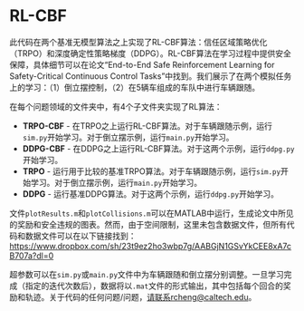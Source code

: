# RL-CBF
此代码在两个基准无模型算法之上实现了RL-CBF算法：信任区域策略优化（TRPO）和深度确定性策略梯度（DDPG）。RL-CBF算法在学习过程中提供安全保障，具体细节可以在论文“End-to-End Safe Reinforcement Learning for Safety-Critical Continuous Control Tasks”中找到。我们展示了在两个模拟任务上的学习：（1）倒立摆控制，（2）在5辆车组成的车队中进行车辆跟随。

在每个问题领域的文件夹中，有4个子文件夹实现了RL算法：
- **TRPO-CBF** - 在TRPO之上运行RL-CBF算法。对于车辆跟随示例，运行`sim.py`开始学习。对于倒立摆示例，运行`main.py`开始学习。
- **DDPG-CBF** - 在DDPG之上运行RL-CBF算法。对于这两个示例，运行`ddpg.py`开始学习。
- **TRPO** - 运行用于比较的基准TRPO算法。对于车辆跟随示例，运行`sim.py`开始学习。对于倒立摆示例，运行`main.py`开始学习。
- **DDPG** - 运行基准DDPG算法。对于这两个示例，运行`ddpg.py`开始学习。

文件`plotResults.m`和`plotCollisions.m`可以在MATLAB中运行，生成论文中所见的奖励和安全违规的图表。然而，由于空间限制，这里未包含数据文件，但所有代码和数据文件可以在以下链接找到：https://www.dropbox.com/sh/23t9ez2ho3wbp7g/AABGjN1GSvYkCEE8xA7cB707a?dl=0

超参数可以在`sim.py`或`main.py`文件中为车辆跟随和倒立摆分别调整。一旦学习完成（指定的迭代次数后），数据将以`.mat`文件的形式输出，其中包括每个回合的奖励和轨迹。关于代码的任何问题/问题，请联系rcheng@caltech.edu。